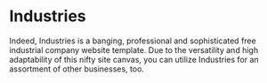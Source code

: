 # Industries
Indeed, Industries is a banging, professional and sophisticated free industrial company website template. Due to the versatility and high adaptability of this nifty site canvas, you can utilize Industries for an assortment of other businesses, too. 
